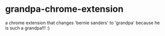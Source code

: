 # grandpa-chrome-extension
a chrome extension that changes 'bernie sanders' to 'grandpa' because he is such a grandpa!!! :)
